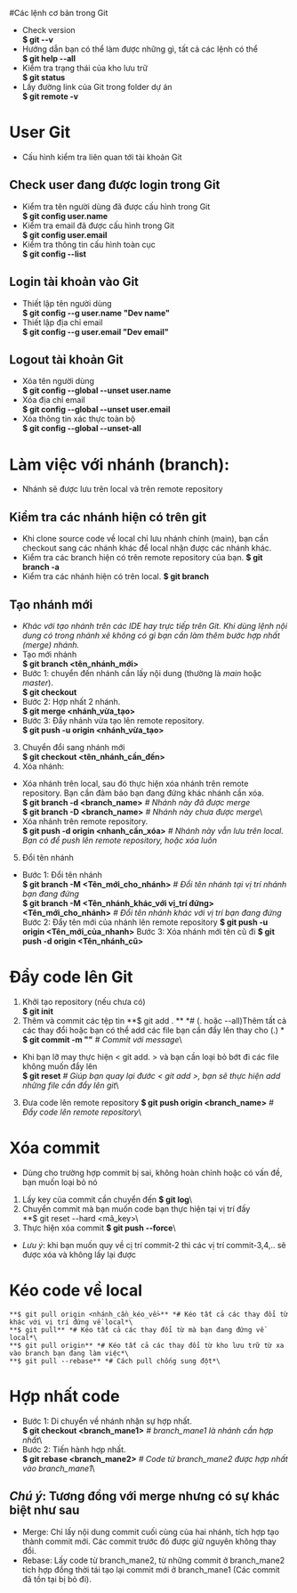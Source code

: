 #Các lệnh cơ bản trong Git
- Check version\
	**$ git --v**
- Hướng dẫn bạn có thể làm được những gì, tất cả các lệnh có thể\
	**$ git help --all**
- Kiểm tra trạng thái của kho lưu trữ\
	**$ git status**
- Lấy đường link của Git trong folder dự án\
	**$ git remote -v**
# User Git
- Cấu hình kiểm tra liên quan tới tài khoản Git
## Check user đang được login trong Git
- Kiểm tra tên người dùng đã được cấu hình trong Git\
	**$ git config user.name**
- Kiểm tra email đã được cấu hình trong Git\
	**$ git config user.email**
- Kiểm tra thông tin cấu hình toàn cục\
	**$ git config --list**
## Login tài khoản vào Git
- Thiết lập tên người dùng\
	**$ git config --g user.name "Dev name"**
- Thiết lập địa chỉ email\
	**$ git config --g user.email "Dev email"**
## Logout tài khoản Git
- Xóa tên người dùng\
	**$ git config --global --unset user.name**
- Xóa địa chỉ email\
	**$ git config --global --unset user.email**
- Xóa thông tin xác thực toàn bộ\
	**$ git config --global --unset-all**
# Làm việc với nhánh (branch):
- Nhánh sẽ được lưu trên local và trên remote repository
## Kiểm tra các nhánh hiện có trên git
- Khi clone source code về local chỉ lưu nhánh chính (main), bạn cần checkout sang các nhánh khác để local nhận được các nhánh khác.
- Kiểm tra các branch hiện có trên remote repository của bạn.
	**$ git branch -a**
- Kiểm tra các nhánh hiện có trên local.
	**$ git branch**
## Tạo nhánh mới
- *Khác với tạo nhánh trên các IDE hay trực tiếp trên Git. Khi dùng lệnh nội dung có trong nhánh xẽ không có gì bạn cần làm thêm bước hợp nhất (merge) nhánh.*
- Tạo mới nhánh\
	**$ git branch <tên_nhánh_mới>**
- Bước 1: chuyển đến nhánh cần lấy nội dung (thường là *main* hoặc *master*).\
	**$ git checkout <main>**
- Bước 2: Hợp nhất 2 nhánh.\
	**$ git merge <nhánh_vừa_tạo>**
- Bước 3: Đẩy nhánh vừa tạo lên remote repository.\
	**$ git push -u origin <nhánh_vừa_tạo>**
3. Chuyển đổi sang nhánh mới\
	**$ git checkout <tên_nhánh_cần_đến>**
4. Xóa nhánh:
- Xóa nhánh trên local, sau đó thực hiện xóa nhánh trên remote repository. Bạn cần đảm bảo bạn đang đứng khác nhánh cần xóa.\
	**$ git branch -d <branch_name>** *# Nhánh này đã được merge*\
	**$ git branch -D <branch_name>** *# Nhánh này chưa được merge*\
- Xóa nhánh trên remote repository.\
	**$ git push -d origin <nhanh_cần_xóa>** *# Nhánh này vẫn lưu trên local. Bạn có để push lên remote repository, hoặc xóa luôn*
5. Đổi tên nhánh
- Bước 1: Đổi tên nhánh\
	**$ git branch -M <Tên_mới_cho_nhánh>** *# Đổi tên nhánh tại vị trí nhánh bạn đang đứng*\
	**$ git branch -M <Tên_nhánh_khác_với vị_trí đứng> <Tên_mới_cho_nhánh>** *# Đổi tên nhánh khác với vị trí bạn đang đứng*
Bước 2: Đẩy tên mới của nhánh lên remote repository
	**$ git push -u origin <Tên_mới_của_nhanh>**
Bước 3: Xóa nhánh mới tên cũ đi
	**$ git push -d origin <Tên_nhánh_cũ>**
# Đẩy code lên Git
1. Khởi tạo repository (nếu chưa có)\
	**$ git init**
2. Thêm và commit các tệp tin
	**$ git add . ** *# (. hoặc --all)Thêm tất cả các thay đổi hoặc bạn có thể add các file bạn cần đẩy lên thay cho (.) *\
	**$ git commit -m "<Commit message here>"** *# Commit với message*\
- Khi bạn lỡ may thực hiện < git add. > và bạn cần loại bỏ bớt đi các file không muốn đẩy lên\
	**$ git reset** *# Giúp bạn quay lại đước < git add >, bạn sẽ thực hiện add những file cần đẩy lên git*\
3. Đưa code lên remote repository
	**$ git push origin <branch_name>** *# Đẩy code lên remote repository*\
# Xóa commit
- Dùng cho trường hợp commit bị sai, không hoàn chỉnh hoặc có vấn đề, bạn muốn loại bỏ nó
1.  Lấy key của commit cần chuyển đến
	**$ git log**\
2. Chuyển commit mà bạn muốn code bạn thực hiện tại vị trí đấy\
	**$ git reset --hard <mã_key>\
3. Thực hiện xóa commit
	**$ git push --force**\
- *Lưu ý*: khi bạn muốn quy về cị trí commit-2 thì các vị trí commit-3,4,.. sẽ được xóa và không lấy lại được
# Kéo code về local
	**$ git pull origin <nhánh_cần_kéo_về>** *# Kéo tất cả các thay đổi từ khác với vị trí đứng về local*\
	**$ git pull** *# Kéo tất cả các thay đổi từ mà bạn đang đứng về local*\
	**$ git pull origin** *# Kéo tất cả các thay đổi từ kho lưu trữ từ xa vào branch bạn đang làm việc*\
	**$ git pull --rebase** *# Cách pull chống sung đột*\
# Hợp nhất code
- Bước 1: Di chuyển về nhánh nhận sự hợp nhất.\
	**$  git checkout <branch_mane1>** *# branch_mane1 là nhánh cần hợp nhất*\
- Bước 2: Tiến hành hợp nhất.\
	**$ git rebase <branch_mane2>** *# Code từ branch_mane2 được hợp nhất vào branch_mane1*\
## *Chú ý*: Tương đồng với merge nhưng có sự khác biệt như sau
- Merge: Chỉ lấy nội dung commit cuối cùng của hai nhánh, tích hợp tạo thành commit mới. Các commit trước đó được giữ nguyên không thay đổi.
- Rebase: Lấy code từ branch_mane2, từ những commit ở branch_mane2 tích hợp đồng thời tái tạo lại commit mới ở branch_mane1 (Các commit đã tồn tại bị bỏ đi).